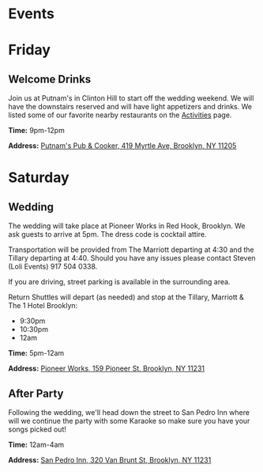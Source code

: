 # Events

# Friday
## Welcome Drinks 
Join us at Putnam's in Clinton Hill to start off the wedding weekend. We will have the downstairs reserved and will have light appetizers and drinks. We listed some of our favorite nearby restaurants on the [Activities](/activities) page.

**Time:** 9pm-12pm

**Address:** [Putnam's Pub & Cooker, 419 Myrtle Ave, Brooklyn, NY 11205](https://www.google.com/maps/place/Putnam's+Pub+%26+Cooker/@40.693282,-73.9690322,15z/data=!4m2!3m1!1s0x0:0x3b67f38cbba143b5?sa=X&ved=2ahUKEwi0waubjZnkAhXJVN8KHURsDNkQ_BIwCnoECAoQCA)

# Saturday
## Wedding
The wedding will take place at Pioneer Works in Red Hook, Brooklyn. We ask guests to arrive at 5pm. The dress code is cocktail attire. 

Transportation will be provided from The Marriott departing at 4:30 and the Tillary departing at 4:40. Should you have any issues please contact Steven (Loli Events) 917 504 0338. 

If you are driving, street parking is available in the surrounding area.

Return Shuttles will depart (as needed) and stop at the Tillary, Marriott & The 1 Hotel Brooklyn: 
- 9:30pm
- 10:30pm 
- 12am

**Time:** 5pm-12am

**Address:** [Pioneer Works, 159 Pioneer St, Brooklyn, NY 11231](https://www.google.com/maps/place/Pioneer+Works/@40.6792081,-74.0121513,15z/data=!4m5!3m4!1s0x0:0xc48631e0fdda4d1c!8m2!3d40.6792081!4d-74.0121513)

## After Party
Following the wedding, we'll head down the street to San Pedro Inn where will we continue the party with some Karaoke so make sure you have your songs picked out!

**Time:** 12am-4am

**Address:** [San Pedro Inn, 320 Van Brunt St, Brooklyn, NY 11231](https://www.google.com/maps/place/San+Pedro+Inn/@40.6791299,-74.0111646,15z/data=!4m2!3m1!1s0x0:0x35c8cbbf84d0cf0b?sa=X&ved=2ahUKEwiC4sGJjpnkAhXHUt8KHVKnDEAQ_BIwCnoECA4QCA)


